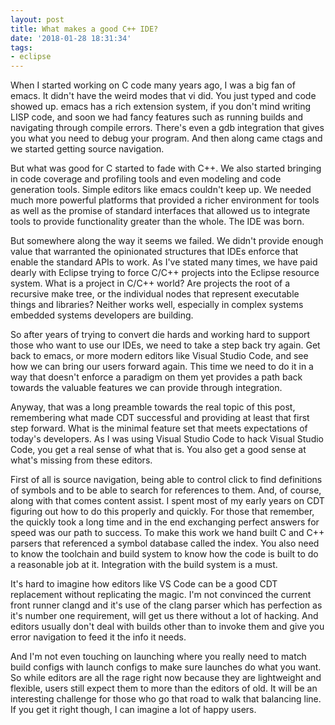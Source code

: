 ```yaml
---
layout: post
title: What makes a good C++ IDE?
date: '2018-01-28 18:31:34'
tags:
- eclipse
---
```


When I started working on C code many years ago, I was a big fan of emacs. It didn't have the weird modes that vi did. You just typed and code showed up. emacs has a rich extension system, if you don't mind writing LISP code, and soon we had fancy features such as running builds and navigating through compile errors. There's even a gdb integration that gives you what you need to debug your program. And then along came ctags and we started getting source navigation.

But what was good for C started to fade with C++. We also started bringing in code coverage and profiling tools and even modeling and code generation tools. Simple editors like emacs couldn't keep up. We needed much more powerful platforms that provided a richer environment for tools as well as the promise of standard interfaces that allowed us to integrate tools to provide functionality greater than the whole. The IDE was born.

But somewhere along the way it seems we failed. We didn't provide enough value that warranted the opinionated structures that IDEs enforce that enable the standard APIs to work. As I've stated many times, we have paid dearly with Eclipse trying to force C/C++ projects into the Eclipse resource system. What is a project in C/C++ world? Are projects the root of a recursive make tree, or the individual nodes that represent executable things and libraries? Neither works well, especially in complex systems embedded systems developers are building.

So after years of trying to convert die hards and working hard to support those who want to use our IDEs, we need to take a step back try again. Get back to emacs, or more modern editors like Visual Studio Code, and see how we can bring our users forward again. This time we need to do it in a way that doesn't enforce a paradigm on them yet provides a path back towards the valuable features we can provide through integration.

Anyway, that was a long preamble towards the real topic of this post, remembering what made CDT successful and providing at least that first step forward. What is the minimal feature set that meets expectations of today's developers. As I was using Visual Studio Code to hack Visual Studio Code, you get a real sense of what that is. You also get a good sense at what's missing from these editors. 

First of all is source navigation, being able to control click to find definitions of symbols and to be able to search for references to them. And, of course, along with that comes content assist. I spent most of my early years on CDT figuring out how to do this properly and quickly. For those that remember, the quickly took a long time and in the end exchanging perfect answers for speed was our path to success. To make this work we hand built C and C++ parsers that referenced a symbol database called the index. You also need to know the toolchain and build system to know how the code is built to do a reasonable job at it. Integration with the build system is a must.

It's hard to imagine how editors like VS Code can be a good CDT replacement without replicating the magic. I'm not convinced the current front runner clangd and it's use of the clang parser which has perfection as it's number one requirement, will get us there without a lot of hacking. And editors usually don't deal with builds other than to invoke them and give you error navigation to feed it the info it needs.

And I'm not even touching on launching where you really need to match build configs with launch configs to make sure launches do what you want. So while editors are all the rage right now because they are lightweight and flexible, users still expect them to more than the editors of old. It will be an interesting challenge for those who go that road to walk that balancing line. If you get it right though, I can imagine a lot of happy users.